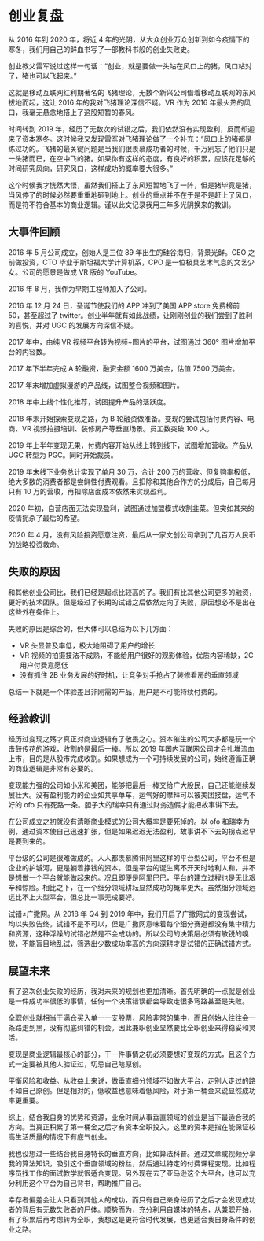 # 创业复盘

从 2016 年到 2020 年，将近 4 年的光阴，从大众创业万众创新到如今疫情下的寒冬，我们用自己的鲜血书写了一部教科书般的创业失败史。

创业教父雷军说过这样一句话：“创业，就是要做一头站在风口上的猪，风口站对了，猪也可以飞起来。”

这就是移动互联网红利期著名的飞猪理论，无数个新兴公司借着移动互联网的东风拔地而起，这让 2016 年的我对飞猪理论深信不疑。VR 作为 2016 年最火热的风口，我毫无悬念地搭上了这股短暂的春风。

时间转到 2019 年，经历了无数次的试错之后，我们依然没有实现盈利，反而却迎来了资本寒冬。这时候我又发现雷军对飞猪理论做了一个补充：“风口上的猪都是练过功的。飞猪的最关键问题是当我们很羡慕成功者的时候，千万别忘了他们只是一头猪而已，在空中飞的猪。如果你有这样的态度，有良好的积累，应该花足够的时间研究风向，研究风口，这样成功的概率要大很多。”

这个时候我才恍然大悟，虽然我们搭上了东风短暂地飞了一阵，但是猪毕竟是猪，当风停了的时候必然要重重地砸到地上。创业的重点并不在于是不是赶上了风口，而是符不符合基本的商业逻辑。谨以此文记录我用三年多光阴换来的教训。

## 大事件回顾

2016 年 5 月公司成立，创始人是三位 89 年出生的硅谷海归，背景光鲜。CEO 之前做投资，CTO 毕业于斯坦福大学计算机系，CPO 是一位极具艺术气息的文艺少女。公司的愿景是做成 VR 版的 YouTube。

2016 年 8 月，我作为早期工程师加入了公司。

2016 年 12 月 24 日，圣诞节使我们的 APP 冲到了美国 APP store 免费榜前 50，甚至超过了 twitter。创业半年就有如此战绩，让刚刚创业的我们尝到了胜利的喜悦，并对 UGC 的发展方向深信不疑。

2017 年中，由纯 VR 视频平台转为视频+图片的平台，试图通过 360° 图片增加平台的内容数。

2017 年下半年完成 A 轮融资，融资金额 1600 万美金，估值 7500 万美金。

2017 年末增加虚拟漫游的产品线，试图整合视频和图片。

2018 年中上线个性化推荐，试图提升产品的活跃度。

2018 年末开始探索变现之路，为 B 轮融资做准备。变现的尝试包括付费内容、电商、VR 视频拍摄培训、装修房产等垂直场景。员工数突破 100 人。

2019 年上半年变现无果，付费内容开始从线上转到线下，试图增加营收。产品从 UGC 转型为 PGC。同时开始裁员。

2019 年末线下业务总计实现了单月 30 万，合计 200 万的营收。但复购率极低，绝大多数的消费者都是尝鲜性付费观看。且扣除和其他合作方的分成后，自己每月只有 10 万的营收，再扣除店面成本依然未实现盈利。

2020 年初，自营店面无法实现盈利，试图通过加盟模式收割韭菜。但突如其来的疫情扼杀了最后的希望。

2020 年 4 月，没有风险投资愿意注资，最后从一家文创公司拿到了几百万人民币的战略投资救命。

## 失败的原因

和其他创业公司比，我们已经是起点比较高的了。我们有比其他公司更多的融资，更好的技术团队。但是经过了长期的试错之后依然走向了失败，原因想必不是出在这些外在条件上。

失败的原因是综合的，但大体可以总结为以下几方面：

* VR 头显普及率低，极大地阻碍了用户的增长
* VR 视频的拍摄技法不成熟，不能给用户很好的观影体验，优质内容稀缺，2C 用户付费意愿低
* 没有抓住 2B 业务发展的好时机，让竞争对手抢占了装修看房的垂直领域

总结一下就是一个体验差且非刚需的产品，用户是不可能持续付费的。

## 经验教训

经历过变现之殇才真正对商业逻辑有了敬畏之心。资本催生的公司大多都是玩一个击鼓传花的游戏，收割的是最后一棒。所以 2019 年国内互联网公司才会扎堆流血上市，目的是从股市完成收割。如果想成为一个可持续发展的公司，始终遵循正确的商业逻辑是非常有必要的。

变现能力强的公司如小米和美团，能够把最后一棒交给广大股民，自己还能继续发展壮大。没有盈利能力的企业如共享单车，运气好的摩拜可以被美团接盘，运气不好的 ofo 只有死路一条。胆子大的瑞幸只有通过财务造假才能把故事讲下去。

在公司成立之初就没有清晰商业模式的公司大概率是要死掉的。以 ofo 和瑞幸为例，通过资本使自己迅速扩张，但是如果迟迟无法盈利，故事讲不下去的拐点迟早是要到来的。

平台级的公司是很难做成的。人人都羡慕腾讯阿里这样的平台型公司，平台不但是企业的护城河，更是躺着挣钱的资本。但是平台的诞生离不开天时地利人和，并不是想做一个平台就能做起来的。况且即便是阿里巴巴，平台的建立过程也是无比艰辛和惊险。相比之下，在一个细分领域耕耘显然成功的概率更大。虽然细分领域远远比不上大型平台，但总比一事无成要好。

试错≠广撒网。从 2018 年 Q4 到 2019 年中，我们开启了广撒网式的变现尝试，均以失败告终。试错不是不可以，但是广撒网意味着每个细分赛道都没有集中精力和资源，这种浮躁的试错必然是不会成功的。所以公司的决策层必须有敏锐的嗅觉，不能盲目地乱试，筛选出少数成功率高的方向深耕才是试错的正确试错方式。

## 展望未来

有了这次创业失败的经历，我对未来的规划也更加清晰。首先明确的一点就是创业是一件成功率很低的事情，任何一个决策错误都会导致走很多弯路甚至是失败。

全职创业就相当于满仓买入单一一支股票，风险非常的集中，而且创始人往往会一条路走到黑，没有彻底纠错的机会。因此兼职创业显然要比全职创业来得稳妥和灵活。

变现是商业逻辑最核心的部分，干一件事情之初必须要想好变现的方式，且这个方式一定要被其他人验证过，切忌自己瞎原创。

平衡风险和收益。从收益上来说，做垂直细分领域不如做大平台，走别人走过的路不如自己原创。但是相对的，低收益也意味着低风险，对于第一桶金来说显然成功率更重要。

综上，结合我自身的优势和资源，业余时间从事垂直领域的创业是当下最适合我的方向。当真正积累了第一桶金之后才有资本全职投入。这里的资本是指在能保证较高生活质量的情况下有底气创业。

我也设想过一些结合我自身特长的垂直方向，比如算法科普。通过文章或视频分享我的算法知识，吸引这个垂直领域的粉丝，然后通过特定的付费课程变现。比如程序员找工作的面试教学就很适合变现。另外现在去了亚马逊这个大平台，也可以充分利用这个平台为自己背书，帮助推广自己。

幸存者偏差会让人只看到其他人的成功，而只有自己亲身经历了之后才会发现成功者的背后有无数失败者的尸体。顺势而为，充分利用自媒体的特点，从兼职开始，有了积累后再考虑转为全职，我想这是更符合时代发展，也更适合我自身条件的创业之路。

